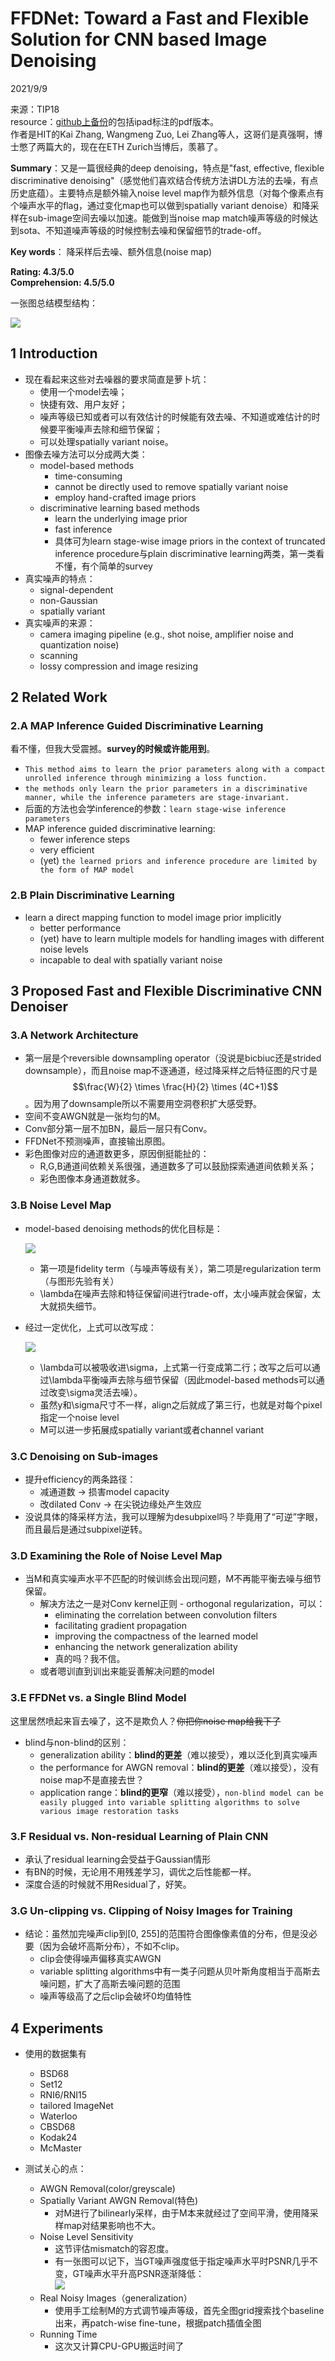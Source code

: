 # FFDNet: Toward a Fast and Flexible Solution for CNN based Image Denoising  

2021/9/9  

来源：TIP18  
resource：[github上备份](https://github.com/YouCaiJun98/YouCaiJun98.github.io/blob/master/articles/CV/Denoising/FFDNet.pdf)的包括ipad标注的pdf版本。  
作者是HIT的Kai Zhang, Wangmeng Zuo, Lei Zhang等人，这哥们是真强啊，博士憋了两篇大的，现在在ETH Zurich当博后，羡慕了。  

**Summary**：又是一篇很经典的deep denoising，特点是"fast, effective, flexible discriminative denoising"（感觉他们喜欢结合传统方法讲DL方法的去噪，有点历史底蕴）。主要特点是额外输入noise level map作为额外信息（对每个像素点有个噪声水平的flag，通过变化map也可以做到spatially variant denoise）和降采样在sub-image空间去噪以加速。能做到当noise map match噪声等级的时候达到sota、不知道噪声等级的时候控制去噪和保留细节的trade-off。      

**Key words**： 降采样后去噪、额外信息(noise map)  

**Rating: 4.3/5.0**  
**Comprehension: 4.5/5.0**  

一张图总结模型结构：  

![](https://raw.githubusercontent.com/YouCaiJun98/MyPicBed/main/imgs/202109100001.png)  

## 1 Introduction  
* 现在看起来这些对去噪器的要求简直是萝卜坑：  
    * 使用一个model去噪；  
    * 快捷有效、用户友好；  
    * 噪声等级已知或者可以有效估计的时候能有效去噪、不知道或难估计的时候要平衡噪声去除和细节保留；  
    * 可以处理spatially variant noise。  
* 图像去噪方法可以分成两大类：  
    * model-based methods  
        * time-consuming  
        * cannot be directly used to remove spatially variant noise  
        * employ hand-crafted image priors  
    * discriminative learning based methods  
        * learn the underlying image prior  
        * fast inference  
        * 具体可为learn stage-wise image priors in the context of truncated inference procedure与plain discriminative learning两类，第一类看不懂，有个简单的survey  
* 真实噪声的特点：  
    * signal-dependent  
    * non-Gaussian  
    * spatially variant  
* 真实噪声的来源：  
    * camera imaging pipeline (e.g., shot noise, amplifier noise and quantization noise)  
    * scanning  
    * lossy compression and image resizing  

## 2 Related Work  
### 2.A MAP Inference Guided Discriminative Learning  
看不懂，但我大受震撼。**survey的时候或许能用到**。  
* `This method aims to learn the prior parameters along with a compact unrolled inference through minimizing a loss function.`  
* `the methods only learn the prior parameters in a discriminative manner, while the inference parameters are stage-invariant.`  
* 后面的方法也会学inference的参数：`learn stage-wise inference parameters`  
* MAP inference guided discriminative learning:  
    * fewer inference steps  
    * very efficient  
    * (yet) `the learned priors and inference procedure are limited by the form of MAP model`  

### 2.B Plain Discriminative Learning  
* learn a direct mapping function to model image prior implicitly  
    * better performance  
    * (yet) have to learn multiple models for handling images with different noise levels  
    * incapable to deal with spatially variant noise  

## 3 Proposed Fast and Flexible Discriminative CNN Denoiser  
### 3.A Network Architecture  
* 第一层是个reversible downsampling operator（没说是bicbiuc还是strided downsample），而且noise map不逐通道，经过降采样之后特征图的尺寸是$$\frac{W}{2} \times \frac{H}{2} \times (4C+1)$$。因为用了downsample所以不需要用空洞卷积扩大感受野。  
* 空间不变AWGN就是一张均匀的M。  
* Conv部分第一层不加BN，最后一层只有Conv。  
* FFDNet不预测噪声，直接输出原图。  
* 彩色图像对应的通道数更多，原因倒挺能扯的：  
    * R,G,B通道间依赖关系很强，通道数多了可以鼓励探索通道间依赖关系；  
    * 彩色图像本身通道数就多。  

### 3.B Noise Level Map  
* model-based denoising methods的优化目标是：  

    ![](https://raw.githubusercontent.com/YouCaiJun98/MyPicBed/main/imgs/202109100002.png)  

    * 第一项是fidelity term（与噪声等级有关），第二项是regularization term（与图形先验有关）  
    * \lambda在噪声去除和特征保留间进行trade-off，太小噪声就会保留，太大就损失细节。  
* 经过一定优化，上式可以改写成：  

    ![](https://raw.githubusercontent.com/YouCaiJun98/MyPicBed/main/imgs/202109100003.png)  

    * \lambda可以被吸收进\sigma，上式第一行变成第二行；改写之后可以通过\lambda平衡噪声去除与细节保留（因此model-based methods可以通过改变\sigma灵活去噪）。    
    * 虽然y和\sigma尺寸不一样，align之后就成了第三行，也就是对每个pixel指定一个noise level  
    * M可以进一步拓展成spatially variant或者channel variant  

### 3.C Denoising on Sub-images  
* 提升efficiency的两条路径：  
    * 减通道数 -> 损害model capacity  
    * 改dilated Conv -> 在尖锐边缘处产生效应  
* 没说具体的降采样方法，我可以理解为desubpixel吗？毕竟用了“可逆”字眼，而且最后是通过subpixel逆转。  

### 3.D Examining the Role of Noise Level Map  
* 当M和真实噪声水平不匹配的时候训练会出现问题，M不再能平衡去噪与细节保留。  
    * 解决方法之一是对Conv kernel正则 - orthogonal regularization，可以：  
        * eliminating the correlation between convolution filters  
        * facilitating gradient propagation  
        * improving the compactness of the learned model  
        * enhancing the network generalization ability  
        * 真的吗？我不信。  
    * 或者嗯训直到训出来能妥善解决问题的model  

### 3.E FFDNet vs. a Single Blind Model  
这里居然喷起来盲去噪了，这不是欺负人？~~你把你noise map给我下了~~  
* blind与non-blind的区别：  
    * generalization ability：**blind的更差**（难以接受），难以泛化到真实噪声  
    * the performance for AWGN removal：**blind的更差**（难以接受），没有noise map不是直接去世？  
    * application range：**blind的更窄**（难以接受），`non-blind model can be easily plugged into variable splitting algorithms to solve various image restoration tasks`  

### 3.F Residual vs. Non-residual Learning of Plain CNN  
* 承认了residual learning会受益于Gaussian情形  
* 有BN的时候，无论用不用残差学习，调优之后性能都一样。  
* 深度合适的时候就不用Residual了，好笑。  

### 3.G Un-clipping vs. Clipping of Noisy Images for Training  
* 结论：虽然加完噪声clip到[0, 255]的范围符合图像像素值的分布，但是没必要（因为会破坏高斯分布），不如不clip。  
    * clip会使得噪声偏移真实AWGN  
    * variable splitting algorithms中有一类子问题从贝叶斯角度相当于高斯去噪问题，扩大了高斯去噪问题的范围  
    * 噪声等级高了之后clip会破坏0均值特性  

## 4 Experiments  
* 使用的数据集有  
    * BSD68  
    * Set12  
    * RNI6/RNI15  
    * tailored ImageNet  
    * Waterloo  
    * CBSD68  
    * Kodak24  
    * McMaster  

* 测试关心的点：  
    * AWGN Removal(color/greyscale)  
    * Spatially Variant AWGN Removal(特色)  
        * 对M进行了bilinearly采样，由于M本来就经过了空间平滑，使用降采样map对结果影响也不大。  
    * Noise Level Sensitivity  
        * 这节评估mismatch的容忍度。  
        * 有一张图可以记下，当GT噪声强度低于指定噪声水平时PSNR几乎不变，GT噪声水平升高PSNR逐渐降低：  
        ![](https://raw.githubusercontent.com/YouCaiJun98/MyPicBed/main/imgs/202109100004.png)  
    * Real Noisy Images（generalization）  
        * 使用手工绘制M的方式调节噪声等级，首先全图grid搜索找个baseline出来，再patch-wise fine-tune，根据patch插值全图  
    * Running Time  
        * 这次又计算CPU-GPU搬运时间了  